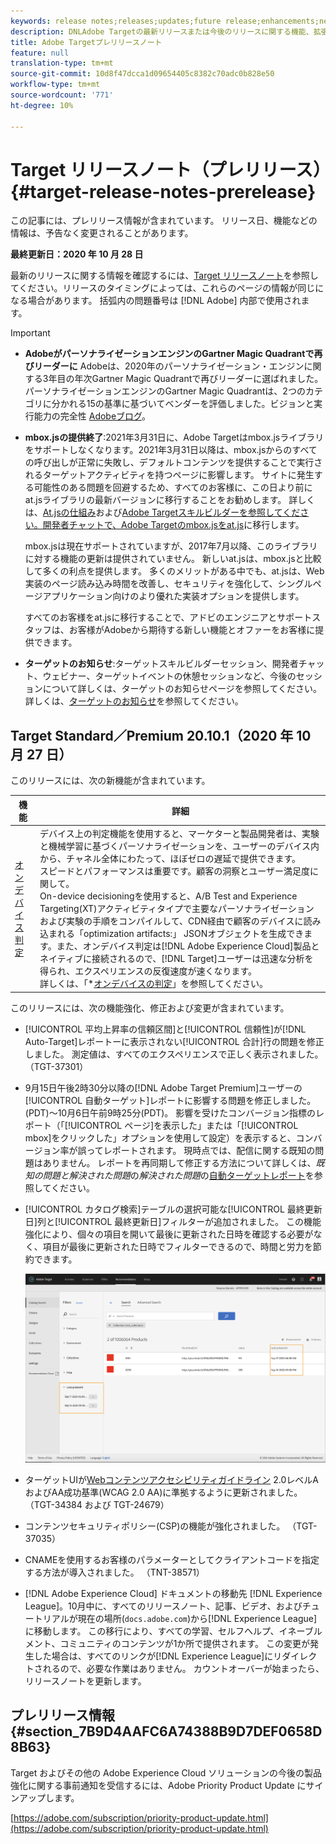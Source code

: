 ```yaml
---
keywords: release notes;releases;updates;future release;enhancements;new features;fixes;updates
description: DNLAdobe Targetの最新リリースまたは今後のリリースに関する機能、拡張機能、および修正に関する情報を提供するリリースノートです。
title: Adobe Targetプレリリースノート
feature: null
translation-type: tm+mt
source-git-commit: 10d8f47dcca1d09654405c8382c70adc0b828e50
workflow-type: tm+mt
source-wordcount: '771'
ht-degree: 10%

---
```



# Target リリースノート（プレリリース）{#target-release-notes-prerelease}

この記事には、プレリリース情報が含まれています。 リリース日、機能などの情報は、予告なく変更されることがあります。

**最終更新日：2020 年 10 月 28 日**

最新のリリースに関する情報を確認するには、[Target リリースノート](release-notes.md)を参照してください。リリースのタイミングによっては、これらのページの情報が同じになる場合があります。 括弧内の問題番号は [!DNL Adobe] 内部で使用されます。

>[!IMPORTANT]
>
>* **AdobeがパーソナライゼーションエンジンのGartner Magic Quadrantで再びリーダーに** Adobeは、2020年のパーソナライゼーション・エンジンに関する3年目の年次Gartner Magic Quadrantで再びリーダーに選ばれました。パーソナライゼーションエンジンのGartner Magic Quadrantは、2つのカテゴリに分かれる15の基準に基づいてベンダーを評価しました。ビジョンと実行能力の完全性 [Adobeブログ](https://theblog.adobe.com/adobe-again-named-leader-in-gartner-magic-quadrant-for-personalization-engines/)。
   >
   >
* **mbox.jsの提供終了**:2021年3月31日に、Adobe Targetはmbox.jsライブラリをサポートしなくなります。2021年3月31日以降は、mbox.jsからのすべての呼び出しが正常に失敗し、デフォルトコンテンツを提供することで実行されるターゲットアクティビティを持つページに影響します。 サイトに発生する可能性のある問題を回避するため、すべてのお客様に、この日より前にat.jsライブラリの最新バージョンに移行することをお勧めします。 詳しくは、[At.jsの仕組み](/help/c-implementing-target/c-implementing-target-for-client-side-web/c-how-atjs-works/how-atjs-works.md)および[Adobe Targetスキルビルダーを参照してください。開発者チャットで、Adobe Targetのmbox.jsをat.js](https://seminars.adobeconnect.com/ptdo6mfo6qn6/?proto=true)に移行します。
   >
   >   
   mbox.jsは現在サポートされていますが、2017年7月以降、このライブラリに対する機能の更新は提供されていません。 新しいat.jsは、mbox.jsと比較して多くの利点を提供します。 多くのメリットがある中でも、at.jsは、Web実装のページ読み込み時間を改善し、セキュリティを強化して、シングルページアプリケーション向けのより優れた実装オプションを提供します。
   >
   >   
   すべてのお客様をat.jsに移行することで、アドビのエンジニアとサポートスタッフは、お客様がAdobeから期待する新しい機能とオファーをお客様に提供できます。
   >
   >
* **ターゲットのお知らせ**:ターゲットスキルビルダーセッション、開発者チャット、ウェビナー、ターゲットイベントの休憩セッションなど、今後のセッションについて詳しくは、ターゲットのお知らせページを参照してください。詳しくは、[ターゲットのお知らせ](/help/r-release-notes/target-announcements.md)を参照してください。


## Target Standard／Premium 20.10.1（2020 年 10 月 27 日）

このリリースには、次の新機能が含まれています。

| 機能 | 詳細 |
| --- | --- |
| [オンデバイス判定](https://adobetarget-sdks.gitbook.io/docs/on-device-decisioning/introduction-to-on-device-decisioning) | デバイス上の判定機能を使用すると、マーケターと製品開発者は、実験と機械学習に基づくパーソナライゼーションを、ユーザーのデバイス内から、チャネル全体にわたって、ほぼゼロの遅延で提供できます。<br>スピードとパフォーマンスは重要です。顧客の洞察とユーザー満足度に関して。<br>On-device decisioningを使用すると、A/B Test and Experience Targeting(XT)アクティビティタイプで主要なパーソナライゼーションおよび実験の手順をコンパイルして、CDN経由で顧客のデバイスに読み込まれる「optimization artifacts:」 JSONオブジェクトを生成できます。また、オンデバイス判定は[!DNL Adobe Experience Cloud]製品とネイティブに接続されるので、[!DNL Target]ユーザーは迅速な分析を得られ、エクスペリエンスの反復速度が速くなります。<br>詳しくは、「*[オンデバイスの判定](/help/c-implementing-target/c-api-and-sdk-overview/on-device-decisioning.md)」を参照してください。 |

このリリースには、次の機能強化、修正および変更が含まれています。

* [!UICONTROL 平均上昇率の信頼区間]と[!UICONTROL 信頼性]が[!DNL Auto-Target]レポートーに表示されない[!UICONTROL 合計]行の問題を修正しました。 測定値は、すべてのエクスペリエンスで正しく表示されました。 （TGT-37301）
* 9月15日午後2時30分以降の[!DNL Adobe Target Premium]ユーザーの[!UICONTROL 自動ターゲット]レポートに影響する問題を修正しました。(PDT)～10月6日午前9時25分(PDT)。 影響を受けたコンバージョン指標のレポート（「[!UICONTROL ページ]を表示した」または「[!UICONTROL mbox]をクリックした」オプションを使用して設定）を表示すると、コンバージョン率が誤ってレポートされます。 現時点では、配信に関する既知の問題はありません。 レポートを再同期して修正する方法について詳しくは、*既知の問題と解決された問題*&#x200B;の&#x200B;*解決された問題*&#x200B;の[自動ターゲットレポート](/help/r-release-notes/known-issues-resolved-issues.md#at-metrics)を参照してください。
* [!UICONTROL カタログ検索]テーブルの選択可能な[!UICONTROL 最終更新日]列と[!UICONTROL 最終更新日]フィルターが追加されました。 この機能強化により、個々の項目を開いて最後に更新された日時を確認する必要がなく、項目が最後に更新された日時でフィルターできるので、時間と労力を節約できます。

   ![列とフィルターの図での最終更新](/help/r-release-notes/assets/column-and-filter.png)

* ターゲットUIが[Webコンテンツアクセシビリティガイドライン](https://www.w3.org/WAI/standards-guidelines/wcag/) 2.0レベルAおよびAA成功基準(WCAG 2.0 AA)に準拠するように更新されました。 （TGT-34384 および TGT-24679）
* コンテンツセキュリティポリシー(CSP)の機能が強化されました。 （TGT-37035）
* CNAMEを使用するお客様のパラメーターとしてクライアントコードを指定する方法が導入されました。 （TNT-38571）
* [!DNL Adobe Experience Cloud] ドキュメントの移動先 [!DNL Experience League]。10月中に、すべてのリリースノート、記事、ビデオ、およびチュートリアルが現在の場所(`docs.adobe.com`)から[!DNL Experience League]に移動します。 この移行により、すべての学習、セルフヘルプ、イネーブルメント、コミュニティのコンテンツが1か所で提供されます。 この変更が発生した場合は、すべてのリンクが[!DNL Experience League]にリダイレクトされるので、必要な作業はありません。 カウントオーバーが始まったら、リリースノートを更新します。

## プレリリース情報 {#section_7B9D4AAFC6A74388B9D7DEF0658D8B63}

Target およびその他の Adobe Experience Cloud ソリューションの今後の製品強化に関する事前通知を受信するには、Adobe Priority Product Update にサインアップします。

[https://adobe.com/subscription/priority-product-update.html](https://adobe.com/subscription/priority-product-update.html)
